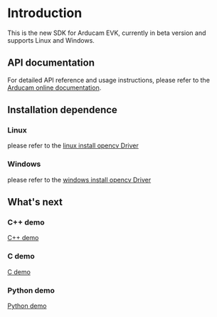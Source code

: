 # Introduction

This is the new SDK for Arducam EVK, currently in beta version and supports Linux and Windows.

## API documentation

For detailed API reference and usage instructions,
please refer to the [Arducam online documentation](https://www.arducam.com/docs/arducam-evk/).

## Installation dependence
### Linux
please refer to the [linux install opencv Driver](doc/linux_install_opencv_Driver)

### Windows
please refer to the [windows install opencv Driver](doc/linux_install_opencv_Driver)

## What's next
### C++ demo
[C++ demo](c++/projects)


### C demo
[C demo](c/projects)

### Python demo
[Python demo](python/project)
